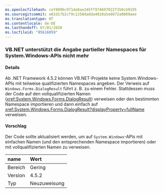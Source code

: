 ```yaml
---
ms.openlocfilehash: cef8096c971da8ae245ff974697022f350cb9195
ms.sourcegitcommit: e02d17b2cf9c1258dadda4810a5e6072a0089aee
ms.translationtype: HT
ms.contentlocale: de-DE
ms.lasthandoff: 07/01/2020
ms.locfileid: "85616059"
---
```

### <a name="vbnet-no-longer-supports-partial-namespace-qualification-for-systemwindows-apis"></a>VB.NET unterstützt die Angabe partieller Namespaces für System.Windows-APIs nicht mehr

#### <a name="details"></a>Details

Ab .NET Framework 4.5.2 können VB.NET-Projekte keine System.Windows-APIs mit teilweise qualifizierten Namespaces angeben. Der Verweis auf `Windows.Forms.DialogResult` führt z. B. zu einem Fehler. Stattdessen muss der Code auf den vollqualifizierten Namen (<xref:System.Windows.Forms.DialogResult>) verweisen oder den bestimmten Namespace importieren und dann einfach auf <xref:System.Windows.Forms.DialogResult?displayProperty=fullName> verweisen.

#### <a name="suggestion"></a>Vorschlag

Der Code sollte aktualisiert werden, um auf `System.Windows`-APIs mit einfachen Namen (und den entsprechenden Namespace importieren) oder mit vollqualifizierten Namen zu verweisen.

| name    | Wert       |
|:--------|:------------|
| Bereich   | Gering       |
| Version | 4.5.2       |
| Typ    | Neuzuweisung |
